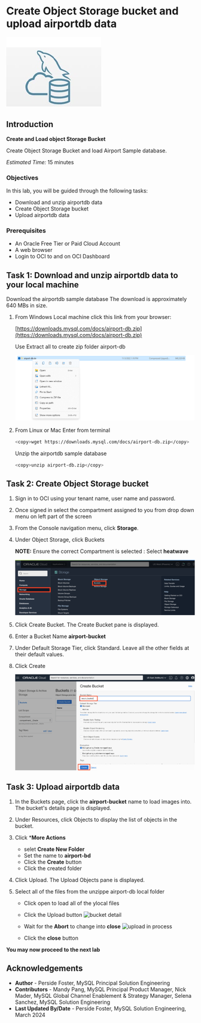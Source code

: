 # Create Object Storage bucket and upload airportdb data

![mysql heatwave](./images/mysql-heatwave-logo.jpg "mysql heatwave")

## Introduction

**Create and Load object Storage Bucket**

Create Object Storage Bucket and load Airport Sample database.

_Estimated Time:_ 15 minutes

### Objectives

In this lab, you will be guided through the following tasks:

- Download and unzip airportdb data
- Create Object Storage bucket
- Upload airportdb data



### Prerequisites

- An Oracle Free Tier or Paid Cloud Account
- A web browser
- Login to OCI to and on OCI Dashboard 

## Task 1: Download and unzip airportdb data to your local machine

Download the airportdb sample database  The download is approximately 640 MBs in size.

1. From Windows Local machine click  this  link from your browser:

    [https://downloads.mysql.com/docs/airport-db.zip](https://downloads.mysql.com/docs/airport-db.zip) 

    Use Extract all to create zip folder airport-db

    ![extractall](./images/extract-all.png "extract-all")

2. From Linux or Mac Enter from terminal

    ```bash
    <copy>wget https://downloads.mysql.com/docs/airport-db.zip</copy>
    ```

    Unzip  the airportdb sample database  

    ```bash
    <copy>unzip airport-db.zip</copy>
    ```

## Task 2: Create Object Storage bucket

1. Sign in to OCI using your tenant name, user name and password.
2. Once signed in select the compartment assigned to you from drop down menu on left part of the screen
3. From the Console navigation menu, click **Storage**.
4. Under Object Storage, click Buckets

    **NOTE:** Ensure the correct Compartment is selected : Select **heatwave**

    ![cloud storage bucket](./images/cloud-storage-bucket.png "cloud-storage-bucket")

5. Click Create Bucket. The Create Bucket pane is displayed.
6. Enter a Bucket Name **airport-bucket**
7. Under Default Storage Tier, click Standard. Leave all the other fields at their default values.
8. Click Create

    ![press bucket button](./images/press-bucket-button.png "press-bucket-button")

## Task 3: Upload airportdb data

1. In the Buckets page, click the **airport-bucket** name to load images into. The bucket's details page is displayed.
2. Under Resources, click Objects to display the list of objects in the bucket.
3. Click ***More Actions**  
    - selet **Create New Folder** 
    - Set the name to  **airport-bd**
    - Click the **Create** button
    - Click the created folder

4. Click Upload. The Upload Objects pane is displayed.
5. Select all of the files from the unzippe airport-db local folder 
    - Click open to load all of the ylocal files
    - Click the Upload button
       ![bucket detail](./images/bucket-detail.png"bucket-detail.png")

    - Wait for the **Abort** to change into **close**
       ![upload in process](./images/upload.png"upload")

    - Click the **close** button

**You may now proceed to the next lab**

## Acknowledgements

- **Author** - Perside Foster, MySQL Principal Solution Engineering
- **Contributors** - Mandy Pang, MySQL Principal Product Manager,  Nick Mader, MySQL Global Channel Enablement & Strategy Manager, Selena Sanchez, MySQL Solution Engineering
- **Last Updated By/Date** - Perside Foster, MySQL Solution Engineering, March 2024
